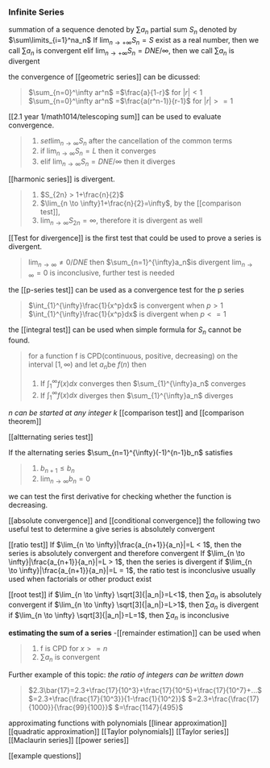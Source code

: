 ### Infinite Series
summation of a sequence denoted by $\sum a_n$
partial sum $S_n$ denoted by $\sum\limits_{i=1}^na_n$
If $\lim_{n \to +\infty}S_n = S$ exist as a real number, then we call $\sum a_n$ is convergent
elif $\lim_{n \to +\infty}S_n=DNE/\infty$, then we call $\sum a_n$ is divergent

the convergence of [[geometric series]] can be dicussed:
>$\sum_{n=0}^\infty ar^n$ =$\frac{a}{1-r}$ for $|r|<1$ 
>$\sum_{n=0}^\infty ar^n$ =$\frac{a(r^n-1)}{r-1}$ for $|r|>=1$

[[2.1 year 1/math1014/telescoping sum]] can be used to evaluate convergence.
>1. $set \lim_{n \to \infty} S_n$ after the cancellation of the common terms 
>2. if $\lim_{n \to \infty} S_n=L$ then it converges
>3. elif $\lim_{n \to \infty} S_n=DNE/\infty$ then it diverges

[[harmonic series]] is divergent.
>1. $S_{2n} > 1+\frac{n}{2}$
>2. $\lim_{n \to \infty}1+\frac{n}{2}=\infty$, by the [[comparison test]], 
>3. $\lim_{n \to \infty}S_{2n}=\infty$, therefore it is divergent as well

[[Test for divergence]] is the first test that could be used to prove a series is divergent.
>$\lim_{n \to \infty}\neq0/DNE$ then $\sum_{n=1}^{\infty}a_n$is divergent
>$\lim_{n \to \infty}=0$ is inconclusive, further test is needed

the [[p-series test]] can be used as a convergence test for the p series
>$\int_{1}^{\infty}\frac{1}{x^p}dx$ is convergent when $p>1$
>$\int_{1}^{\infty}\frac{1}{x^p}dx$ is divergent when $p<=1$

the [[integral test]] can be used when simple formula for $S_n$ cannot be found.
>for a function f is CPD(continuous, positive, decreasing) on the interval $[1,\infty)$ and let $a_n$be $f(n)$ then
>1. If $\int_{1}^{\infty}f(x)dx$ converges then $\sum_{1}^{\infty}a_n$ converges
>2. If $\int_{1}^{\infty}f(x)dx$ diverges then $\sum_{1}^{\infty}a_n$ diverges

*n can be started at any integer k*
[[comparison test]] and [[comparison theorem]]

[[altternating series test]]

If the alternating series $\sum_{n=1}^{\infty}(-1)^{n-1}b_n$ satisfies
>1. $b_{n+1}\leq b_n$
>2. $\lim_{n \to \infty} b_n = 0$

we can test the first derivative for checking whether the function is decreasing.


[[absolute convergence]] and [[conditional convergence]]
the following two useful test to determine a give series is absolutely convergent

[[ratio test]]
If $\lim_{n \to \infty}|\frac{a_{n+1}}{a_n}|=L < 1$, then the series is absolutely convergent and therefore convergent
If $\lim_{n \to \infty}|\frac{a_{n+1}}{a_n}|=L > 1$, then the series is divergent
if $\lim_{n \to \infty}|\frac{a_{n+1}}{a_n}|=L = 1$, the ratio test is inconclusive
usually used when factorials or other product exist

[[root test]]
if $\lim_{n \to \infty} \sqrt[3]{|a_n|}=L<1$, then $\sum a_n$ is absolutely convergent
if $\lim_{n \to \infty} \sqrt[3]{|a_n|}=L>1$, then $\sum a_n$ is divergent
if $\lim_{n \to \infty} \sqrt[3]{|a_n|}=L=1$, then $\sum a_n$ is inconclusive

**estimating the sum of a series**
-[[remainder estimation]] can be used when
> 1. f is CPD for $x>=n$
> 2. $\sum a_n$ is convergent


Further example of this topic:
*the ratio of integers can be written down*
>$2.3\bar{17}=2.3+\frac{17}{10^3}+\frac{17}{10^5}+\frac{17}{10^7}+...$ 
>		$=2.3+\frac{\frac{17}{10^3}}{1-\frac{1}{10^2}}$ 
>		$=2.3+\frac{\frac{17}{1000}}{\frac{99}{100}}$
>		$=\frac{1147}{495}$

approximating functions with polynomials
[[linear approximation]]
[[quadratic approximation]]
[[Taylor polynomials]]
[[Taylor series]]
[[Maclaurin series]]
[[power series]]


[[example questions]]

